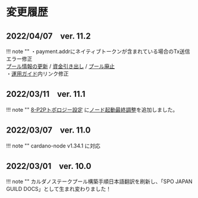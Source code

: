 # 変更履歴

## 2022/04/07　ver. 11.2
!!! note ""
    ・payment.addrにネイティブトークンが含まれている場合のTx送信エラー修正  
    [プール情報の更新](./operation/cert-update.md) / [資金引き出し](./operation/withdrawal.md) / [プール廃止](./operation/pool-retire.md)  
    ・[運用ガイド](./operation/start-guide.md)内リンク修正

## 2022/03/11　ver. 11.1
!!! note ""
    [8-P2Pトポロジー設定](./setup/8.topology-setup.md) に[ノード起動最終調整](./setup/8.topology-setup.md#_4)を追加しました。

## 2022/03/07　ver. 11.0
!!! note ""
    cardano-node v1.34.1 に対応

## 2022/03/01　ver. 10.0
!!! note ""
    カルダノステークプール構築手順日本語翻訳を刷新し、「SPO JAPAN GUILD DOCS」として生まれ変わりました！